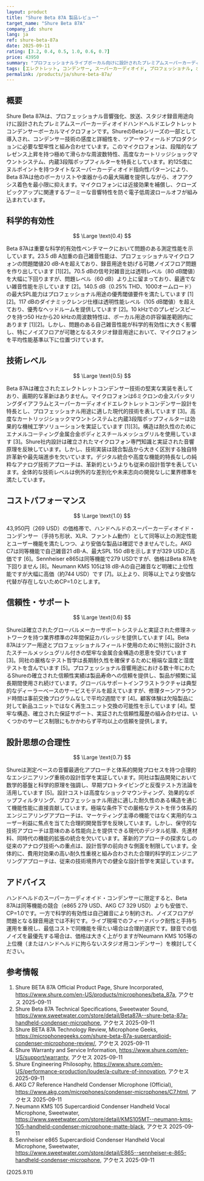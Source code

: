 ```yaml
---
layout: product
title: "Shure Beta 87A 製品レビュー"
target_name: "Shure Beta 87A"
company_id: shure
lang: ja
ref: shure-beta-87a
date: 2025-09-11
rating: [3.2, 0.4, 0.5, 1.0, 0.6, 0.7]
price: 43950
summary: "プロフェッショナルライブボーカル向けに設計されたプレミアムスーパーカーディオイドエレクトレットコンデンサーハンドヘルドマイクロフォン、高度なショックマウントと内蔵ポップフィルターを搭載するものの、問題レベルの自己雑音性能に制限されている"
tags: [エレクトレット, コンデンサー, スーパーカーディオイド, プロフェッショナル, ボーカル, マイクロホン]
permalink: /products/ja/shure-beta-87a/
---
```

## 概要

Shure Beta 87Aは、プロフェッショナル音響強化、放送、スタジオ録音用途向けに設計されたプレミアムスーパーカーディオイドハンドヘルドエレクトレットコンデンサーボーカルマイクロフォンです。ShureのBetaシリーズの一部として導入され、コンデンサー技術の感度と詳細性を、ツアーやフィールドプロダクションに必要な堅牢性と組み合わせています。このマイクロフォンは、段階的なプレゼンス上昇を持つ極めて滑らかな周波数特性、高度なカートリッジショックマウントシステム、内蔵3段階ポップフィルターを特長としています。約125度にヌルポイントを持つタイトなスーパーカーディオイド指向性パターンにより、Beta 87Aは他のボーカリストや楽器からの最大隔離を提供しながら、オフアクシス着色を最小限に抑えます。マイクロフォンには近接効果を補償し、クローズピックアップに関連するブーミーな音響特性を防ぐ電子低周波ロールオフが組み込まれています。

## 科学的有効性

$$ \Large \text{0.4} $$

Beta 87Aは重要な科学的有効性ベンチマークにおいて問題のある測定性能を示しています。23.5 dB A加重の自己雑音性能は、プロフェッショナルマイクロフォンの問題閾値20 dB-Aを超えており、録音用途を妨げる可聴ノイズフロア問題を作り出しています [1][2]。70.5 dBの信号対雑音比は透明レベル（80 dB閾値）を大幅に下回りますが、問題レベル（60 dB）より上に留まっており、最適でない雑音性能を示しています [2]。140.5 dB（0.25% THD、1000オームロード）の最大SPL能力はプロフェッショナル用途の優秀閾値要件を満たしています [1][2]。117 dBのダイナミックレンジ仕様は透明性能レベル（105 dB閾値）を超えており、優秀なヘッドルームを提供しています [2]。10 kHzでのプレゼンスピークを持つ50 Hzから20 kHzの周波数特性は、ボーカル用途の許容偏差範囲内にあります [1][2]。しかし、問題のある自己雑音性能が科学的有効性に大きく影響し、特にノイズフロアが可聴となるスタジオ録音用途において、マイクロフォンを平均性能基準以下に位置づけています。

## 技術レベル

$$ \Large \text{0.5} $$

Beta 87Aは確立されたエレクトレットコンデンサー技術の堅実な実装を表しており、画期的な革新はありません。マイクロフォンは6ミクロンの金スパッタリングダイアフラムとスーパーカーディオイドエレクトレットコンデンサー設計を特長とし、プロフェッショナル用途に適した現代的技術を表しています [3]。高度なカートリッジショックマウントシステムと内蔵3段階ポップフィルターは効果的な機械工学ソリューションを実証しています [1][3]。構造は耐久性のためにエナメルコーティング金属合金ボディとスチールメッシュグリルを使用しています [3]。Shure社内設計は確立されたマイクロフォン専門知識と実証された音響原理を反映しています。しかし、技術実装は競合製品から大きく区別する独自特許革新や最先端進歩を欠いています。デジタル統合や高度な機能的特長なしの純粋なアナログ技術アプローチは、革新的というよりも従来の設計哲学を表しています。全体的な技術レベルは例外的な差別化や未来志向の開発なしに業界標準を満たしています。

## コストパフォーマンス

$$ \Large \text{1.0} $$

43,950円（269 USD）の価格帯で、ハンドヘルドのスーパーカーディオイド・コンデンサー（手持ち形状、XLR、ファントム動作）として同等以上の測定性能とユーザー機能を満たしつつ、より安価な製品は確認できませんでした。AKG C7は同等機能で自己雑音21 dB-A、最大SPL 150 dBを示しますが329 USDと高価です [6]。Sennheiser e865は同等機能で279 USDですが、価格はBeta 87Aを下回りません [8]。Neumann KMS 105は18 dB-Aの自己雑音など明確に上位性能ですが大幅に高価（約744 USD）です [7]。以上より、同等以上でより安価な代替が存在しないためCP=1.0とします。

## 信頼性・サポート

$$ \Large \text{0.6} $$

Shureは確立されたグローバルメーカーサポートシステムと実証された修理ネットワークを持つ業界標準の2年間保証カバレッジを提供しています [4]。Beta 87Aはツアー用途とプロフェッショナルフィールド使用のために特別に設計されたスチールメッシュグリル付きの堅牢な金属合金構造の恩恵を受けています [3]。同社の厳格なテスト哲学は長期耐久性を確保するために極端な温度と湿度テストを含んでいます [5]。プロフェッショナル音響用途における数十年にわたるShureの確立された信頼性実績は製品寿命への信頼を提供し、製品が頻繁に延長期間使用され続けています。グローバルサポートインフラストラクチャは典型的なディーラーベースのサービスモデルを超えていますが、修理ターンアラウンド時間は事前交換プログラムなしで平均2週間です [4]。顧客体験は欠陥製品に対して新品ユニットではなく再生ユニット交換の可能性を示しています [4]。堅牢な構造、確立された保証サポート、実証された信頼性履歴の組み合わせは、いくつかのサービス制限にもかかわらず平均以上の信頼を提供します。

## 設計思想の合理性

$$ \Large \text{0.7} $$

Shureは測定ベースの音響最適化アプローチと体系的開発プロセスを持つ合理的なエンジニアリング重視の設計哲学を実証しています。同社は製品開発において数学的基盤と科学的原理を強調し、早期プロトタイピングと反復テスト方法論を活用しています [5]。設計コストは高度なショックマウンティング、効果的なポップフィルタリング、プロフェッショナル用途に適した耐久性のある構造を通じて機能性能に直接貢献しています。極端な条件下での厳格なテストを伴う体系的エンジニアリングアプローチは、マーケティング主導の機能ではなく実用的なユーザー利益に焦点を当てた合理的開発哲学を反映しています。しかし、保守的な技術アプローチは意味のある性能向上を提供できる現代のデジタル処理、先進材料、同時代の機能的拡張の統合を欠いています。革新的アプローチの探求なしの従来のアナログ技術への重点は、設計哲学の前向きな側面を制限しています。全体的に、費用対効果の高い耐久性重視と組み合わされた合理的科学的エンジニアリングアプローチは、従来の技術境界内での健全な設計哲学を実証しています。

## アドバイス

ハンドヘルドのスーパーカーディオイド・コンデンサーに限定すると、Beta 87Aは同等機能の競合（e865 279 USD、AKG C7 329 USD）よりも安価で、CP=1.0です。一方で科学的有効性は自己雑音により制約され、ノイズフロアが問題となる録音用途では不利です。ライブ現場でのフィードバック耐性と手持ち運用を重視し、最低コストで同機能を得たい場合は合理的選択です。録音での低ノイズを最優先する場合は、価格は大きく上がりますがNeumann KMS 105等の上位機（またはハンドヘルドに拘らないスタジオ用コンデンサー）を検討してください。

## 参考情報

1. Shure BETA 87A Official Product Page, Shure Incorporated, https://www.shure.com/en-US/products/microphones/beta_87a, アクセス 2025-09-11
2. Shure Beta 87A Technical Specifications, Sweetwater Sound, https://www.sweetwater.com/store/detail/Beta87A--shure-beta-87a-handheld-condenser-microphone, アクセス 2025-09-11  
3. Shure BETA 87A Technology Review, Microphone Geeks, https://microphonegeeks.com/shure-beta-87a-supercardioid-condenser-microphone-review/, アクセス 2025-09-11
4. Shure Warranty and Service Information, https://www.shure.com/en-US/support/warranty, アクセス 2025-09-11
5. Shure Engineering Philosophy, https://www.shure.com/en-US/performance-production/louder/a-culture-of-innovation, アクセス 2025-09-11
6. AKG C7 Reference Handheld Condenser Microphone (Official), https://www.akg.com/microphones/condenser-microphones/C7.html, アクセス 2025-09-11
7. Neumann KMS 105 Supercardioid Condenser Handheld Vocal Microphone, Sweetwater, https://www.sweetwater.com/store/detail/KMS105MT--neumann-kms-105-handheld-condenser-microphone-matte-black, アクセス 2025-09-11
8. Sennheiser e865 Supercardioid Condenser Handheld Vocal Microphone, Sweetwater, https://www.sweetwater.com/store/detail/E865--sennheiser-e-865-handheld-condenser-microphone, アクセス 2025-09-11

(2025.9.11)